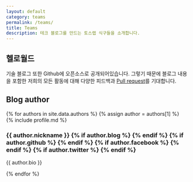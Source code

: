 ```yaml
---
layout: default
category: teams
permalink: /teams/
title: Teams
description: 테크 블로그를 만드는 토스랩 식구들을 소개합니다.
---
```


<section class="teams">
	<h1>헬로월드</h1>
	<p>기술 블로그 또한 Github에 오픈소스로 공개되어있습니다. 그렇기 때문에 블로그 내용을 포함한 저희의 모든 활동에 대해 다양한 피드백과 <a href="http://help.github.com/send-pull-requests/">Pull request</a>를 기대합니다.</p>
	<h1>Blog author</h1>
	{% for authors in site.data.authors %}
	{% assign author = authors[1] %}
	<div class="author">
		{% include profile.md %}
		<h3>
			<span class="author-name">{{ author.nickname }}</span>
			<span class="author-outlink">
			{% if author.blog %}
				<a href="{{ author.blog }}" target="_blank"><i class="fa fa-home icon-blog"></i></a>
			{% endif %}
			{% if author.github %}
				<a href="https://github.com/{{ author.github }}" target="_blank"><i class="fa fa-github icon-github"></i></a>
			{% endif %}
			{% if author.facebook %}
				<a href="https://facebook.com/{{ author.facebook }}" target="_blank"><i class="fa fa-facebook-square icon-facebook"></i></a>
			{% endif %}
			{% if author.twitter %}
				<a href="https://twitter.com/{{ author.twitter }}" target="_blank"><i class="fa fa-twitter-square icon-twitter"></i></a>
			{% endif %}
			</span>
		</h3>
		<p class="author-bio">
			{{ author.bio }}
		</p>
	</div>
	{% endfor %}
</section>
